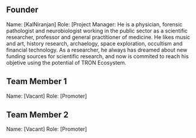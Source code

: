 ## Founder

Name: [KalNiranjan]
Role: [Project Manager: He is a physician, forensic pathologist and neurobiologist working in the public sector as a scientific researcher, professor and general practitioner of medicine. He likes music and art, history research, archaelogy, space exploration, occultism and financial technology. As a researcher, he always has dreamed about new funding sources for scientific research, and now is commited to reach his objetive using the potential of TRON Ecosystem.

## Team Member 1

Name: [Vacant]
Role: [Promoter]

## Team Member 2

Name: [Vacant]
Role: [Promoter]
